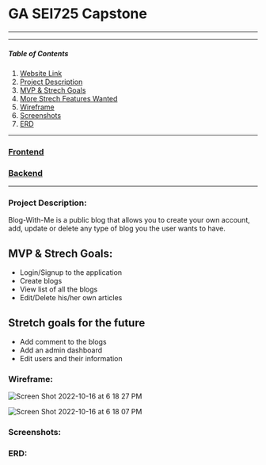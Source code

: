 # GA SEI725 Capstone
---

---
##### Table of Contents
1. [Website Link](#websitelink)
2. [Project Description](#projectdescription)  
3. [MVP & Strech Goals](#mvpgoals)
4. [More Strech Features Wanted](#morestrechfeatureswanted)
5. [Wireframe](#wireframe)
6. [Screenshots](#screenshots)     
7. [ERD](#erd)

---
### [Frontend](https://enchanting-sable-0bc6dd.netlify.app)<a name="websitelink"></a>
### [Backend]()<a name="websitelink"></a>
---
### Project Description:<a name="projectdescription"></a>
Blog-With-Me is a public blog that allows you to create your own account, add, update or delete any type of blog you the user wants to have. 

## MVP & Strech Goals:<a name="mvpgoals"></a>
* Login/Signup to the application
* Create blogs
* View list of all the blogs
* Edit/Delete his/her own articles

## Stretch goals for the future
* Add comment to the blogs
* Add an admin dashboard
* Edit users and their information

### Wireframe:<a name="wireframe"></a>
![Screen Shot 2022-10-16 at 6 18 27 PM](https://user-images.githubusercontent.com/109244177/196064584-a8ad8e0c-5df7-4832-9c84-54cc22bb7c42.png)

![Screen Shot 2022-10-16 at 6 18 07 PM](https://user-images.githubusercontent.com/109244177/196064587-3c05e1cc-0336-48fe-bcb6-fa38f4810687.png)

### Screenshots:<a name="screenshots"></a>


### ERD:<a name="erd"></a>
